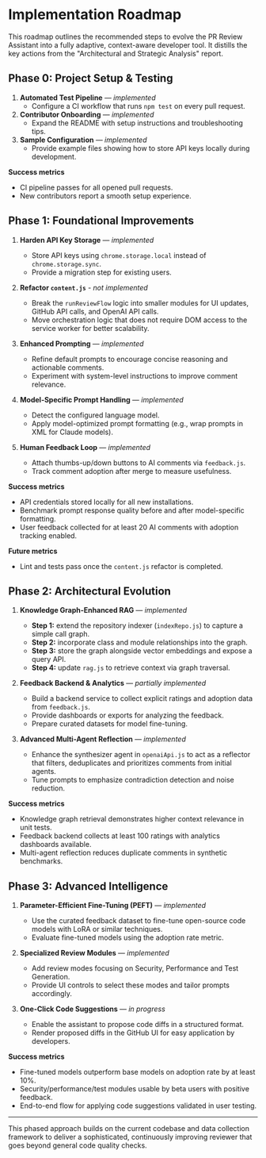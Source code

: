 # Implementation Roadmap

This roadmap outlines the recommended steps to evolve the PR Review Assistant into a fully adaptive, context-aware developer tool. It distills the key actions from the "Architectural and Strategic Analysis" report.

## Phase 0: Project Setup & Testing

1. **Automated Test Pipeline** — _implemented_
   - Configure a CI workflow that runs `npm test` on every pull request.
2. **Contributor Onboarding** — _implemented_
   - Expand the README with setup instructions and troubleshooting tips.
3. **Sample Configuration** — _implemented_
   - Provide example files showing how to store API keys locally during development.

**Success metrics**

- CI pipeline passes for all opened pull requests.
- New contributors report a smooth setup experience.

## Phase 1: Foundational Improvements

1. **Harden API Key Storage** — _implemented_
   - Store API keys using `chrome.storage.local` instead of `chrome.storage.sync`.
   - Provide a migration step for existing users.

2. **Refactor `content.js`** - _not implemented_
   - Break the `runReviewFlow` logic into smaller modules for UI updates, GitHub API calls, and OpenAI API calls.
   - Move orchestration logic that does not require DOM access to the service worker for better scalability.
3. **Enhanced Prompting** — _implemented_
   - Refine default prompts to encourage concise reasoning and actionable comments.
   - Experiment with system-level instructions to improve comment relevance.

4. **Model-Specific Prompt Handling** — _implemented_
   - Detect the configured language model.
   - Apply model-optimized prompt formatting (e.g., wrap prompts in XML for Claude models).

5. **Human Feedback Loop** — _implemented_
   - Attach thumbs-up/down buttons to AI comments via `feedback.js`.
   - Track comment adoption after merge to measure usefulness.

**Success metrics**

- API credentials stored locally for all new installations.
- Benchmark prompt response quality before and after model-specific formatting.
- User feedback collected for at least 20 AI comments with adoption tracking enabled.

**Future metrics**

- Lint and tests pass once the `content.js` refactor is completed.

## Phase 2: Architectural Evolution

1. **Knowledge Graph-Enhanced RAG** — _implemented_
   - **Step 1:** extend the repository indexer (`indexRepo.js`) to capture a simple call graph.
   - **Step 2:** incorporate class and module relationships into the graph.
   - **Step 3:** store the graph alongside vector embeddings and expose a query API.
   - **Step 4:** update `rag.js` to retrieve context via graph traversal.

2. **Feedback Backend & Analytics** — _partially implemented_
   - Build a backend service to collect explicit ratings and adoption data from `feedback.js`.
   - Provide dashboards or exports for analyzing the feedback.
   - Prepare curated datasets for model fine-tuning.

3. **Advanced Multi-Agent Reflection** — _implemented_
   - Enhance the synthesizer agent in `openaiApi.js` to act as a reflector that filters, deduplicates and prioritizes comments from initial agents.
   - Tune prompts to emphasize contradiction detection and noise reduction.

**Success metrics**

- Knowledge graph retrieval demonstrates higher context relevance in unit tests.
- Feedback backend collects at least 100 ratings with analytics dashboards available.
- Multi-agent reflection reduces duplicate comments in synthetic benchmarks.

## Phase 3: Advanced Intelligence

1. **Parameter-Efficient Fine-Tuning (PEFT)** — _implemented_
   - Use the curated feedback dataset to fine-tune open-source code models with LoRA or similar techniques.
   - Evaluate fine-tuned models using the adoption rate metric.

2. **Specialized Review Modules** — _implemented_
   - Add review modes focusing on Security, Performance and Test Generation.
   - Provide UI controls to select these modes and tailor prompts accordingly.

3. **One-Click Code Suggestions** — _in progress_
   - Enable the assistant to propose code diffs in a structured format.
   - Render proposed diffs in the GitHub UI for easy application by developers.

**Success metrics**

- Fine-tuned models outperform base models on adoption rate by at least 10%.
- Security/performance/test modules usable by beta users with positive feedback.
- End-to-end flow for applying code suggestions validated in user testing.

---

This phased approach builds on the current codebase and data collection framework to deliver a sophisticated, continuously improving reviewer that goes beyond general code quality checks.
